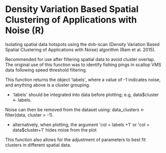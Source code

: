 # Density Variation Based Spatial Clustering of Applications with Noise (R)

Isolating spatial data hotspots using the dvb-scan (Density Variation Based Spatial Clustering of Applications with Noise) algorithm (Ram et al. 2015).

Recommended for use after filtering spatial data to avoid cluster overlap.
The original use of this function was to identify fishing pings in scallop VMS data following speed threshold filtering.

This function returns the object 'labels', where a value of -1 indicates noise, and anything above is a cluster grouping.
 - 'labels' should be integrated into data before plotting; e.g, data$cluster <- labels.

Noise can then be removed from the dataset using: data_clusters <- filter(data, cluster > -1). 
 - alternatively, when plotting, the argument 'col = labels +1' or 'col = data$cluster+1' hides noise from the plot

This function also allows for the adjustment of parameters to best fit clusters in different spatial data.

